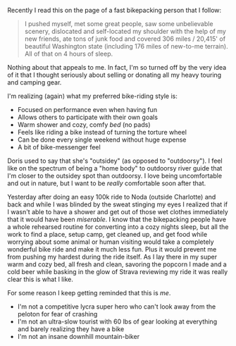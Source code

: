Recently I read this on the page of a fast bikepacking person that I follow:

> I pushed myself, met some great people, saw some unbelievable scenery, dislocated and self-located my shoulder with the help of my new friends, ate tons of junk food and covered 306 miles / 20,415' of beautiful Washington state (including 176 miles of new-to-me terrain). All of that on 4 hours of sleep.

Nothing about that appeals to me. In fact, I'm so turned off by the very idea of it that I thought seriously about selling or donating all my heavy touring and camping gear.

I'm realizing (again) what my preferred bike-riding style is:

- Focused on performance even when having fun
- Allows others to participate with their own goals
- Warm shower and cozy, comfy *bed* (no pads)
- Feels like riding a bike instead of turning the torture wheel
- Can be done every single weekend without huge expense
- A bit of bike-messenger feel

Doris used to say that she's "outsidey" (as opposed to "outdoorsy"). I feel like on the spectrum of being a "home body" to outdoorsy river guide that I'm closer to the outsidey spot than outdoorsy. I love being uncomfortable and out in nature, but I want to be *really* comfortable soon after that.

Yesterday after doing an easy 100k ride to Noda (outside Charlotte) and back and while I was blinded by the sweat stinging my eyes I realized that if I wasn't able to have a shower and get out of those wet clothes immediately that it would have been *miserable*. I know that the bikepacking people have a whole rehearsed routine for converting into a cozy nights sleep, but all the work to find a place, setup camp, get cleaned up, and get food while worrying about some animal or human visiting would take a completely wonderful bike ride and make it much less fun. Plus it would prevent me from pushing my hardest during the ride itself. As I lay there in my super warm and cozy bed, all fresh and clean, savoring the popcorn I made and a cold beer while basking in the glow of Strava reviewing my ride it was really clear this is what I like.

For some reason I keep getting reminded that this is *me*.

- I'm not a competitive lycra super hero who can't look away from the peloton for fear of crashing
- I'm not an ultra-slow tourist with 60 lbs of gear looking at everything and barely realizing they have a bike
- I'm not an insane downhill mountain-biker